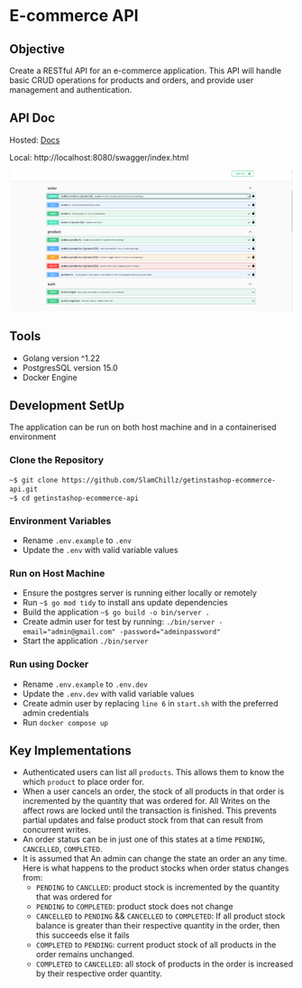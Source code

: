 # E-commerce API

## Objective
Create a RESTful API for an e-commerce application. This API will handle basic CRUD operations for products and orders, and provide user management and authentication.

## API Doc
Hosted: [Docs](http://localhost:8080/swagger/index.html)

Local: http://localhost:8080/swagger/index.html
<p align="center">
  <img src="images/doc.png" alt="Centered Image" width="500" height="250"/>
</p>

## Tools
- Golang version ^1.22
- PostgresSQL version 15.0
- Docker Engine

## Development SetUp
The application can be run on both host machine and in a containerised environment

### Clone the Repository
```
~$ git clone https://github.com/SlamChillz/getinstashop-ecommerce-api.git
~$ cd getinstashop-ecommerce-api
```

### Environment Variables
- Rename `.env.example` to `.env`
- Update the `.env` with valid variable values

### Run on Host Machine
- Ensure the postgres server is running either locally or remotely
- Run `~$ go mod tidy` to install ans update dependencies
- Build the application `~$ go build -o bin/server .`
- Create admin user for test by running: `./bin/server -email="admin@gmail.com" -password="adminpassword"`
- Start the application  `./bin/server`

### Run using Docker
- Rename `.env.example` to `.env.dev`
- Update the `.env.dev` with valid variable values
- Create admin user by replacing `line 6` in `start.sh` with the preferred admin credentials
- Run `docker compose up`

## Key Implementations
- Authenticated users can list all `products`. This allows them to know the which `product` to place order for.
- When a user cancels an order, the stock of all products in that order is incremented by the quantity that was ordered for. All Writes on the affect rows are locked until the transaction is finished. This prevents partial updates and false product stock from that can result from concurrent writes.
- An order status can be in just one of this states at a time `PENDING`, `CANCELLED`, `COMPLETED`.
- It is assumed that An admin can change the state an order an any time. Here is what happens to the product stocks when order status changes from:
  - `PENDING` to `CANCLLED`: product stock is incremented by the quantity that was ordered for
  - `PENDING` to `COMPLETED`: product stock does not change
  - `CANCELLED` to `PENDING` && `CANCELLED` to `COMPLETED`: If all product stock balance is greater than their respective quantity in the order, then this succeeds else it fails
  - `COMPLETED` to `PENDING`: current product stock of all products in the order remains unchanged.
  - `COMPLETED` to `CANCELLED`: all stock of products in the order is increased by their respective order quantity.
